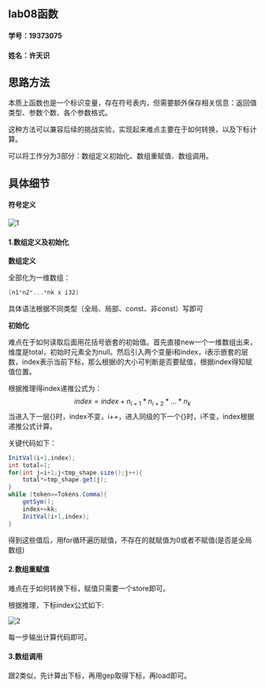 ## lab08函数

#### 学号：19373075

#### 姓名：许天识

## 思路方法

本质上函数也是一个标识变量，存在符号表内，但需要额外保存相关信息：返回值类型、参数个数、各个参数格式。

这种方法可以兼容后续的挑战实验，实现起来难点主要在于如何转换，以及下标计算。

可以将工作分为3部分：数组定义初始化、数组重赋值、数组调用。

## 具体细节

#### 符号定义

![1](D:\大三课件\编译原理\实验\images\1.png)

#### 1.数组定义及初始化

**数组定义**

全部化为一维数组：

```C
[n1*n2*...*nk x i32]
```

具体语法根据不同类型（全局、局部、const、非const）写即可

**初始化**

难点在于如何读取后面用花括号嵌套的初始值。首先直接new一个一维数组出来，维度是total，初始时元素全为null。然后引入两个变量i和index，i表示嵌套的层数，index表示当前下标，那么根据i的大小可判断是否要赋值，根据index得知赋值位置。

根据推理得index递推公式为：
$$
index=index+n_{i+1}*n_{i+2}*...*n_k
$$
当进入下一层{}时，index不变，i++，进入同级的下一个{}时，i不变，index根据递推公式计算。

关键代码如下：

```java
InitVal(i+1,index);
int total=1;
for(int j=i+1;j<tmp_shape.size();j++){
    total*=tmp_shape.get(j);
}
while (token==Tokens.Comma){
    getSym();
    index+=kk;
    InitVal(i+1,index);
}
```

得到这些值后，用for循环遍历赋值，不存在的就赋值为0或者不赋值(是否是全局数组)

#### 2.数组重赋值

难点在于如何转换下标，赋值只需要一个store即可。

根据推理，下标index公式如下:

![2](D:\大三课件\编译原理\实验\images\2.png)

每一步输出计算代码即可。

#### 3.数组调用

跟2类似，先计算出下标，再用gep取得下标，再load即可。
